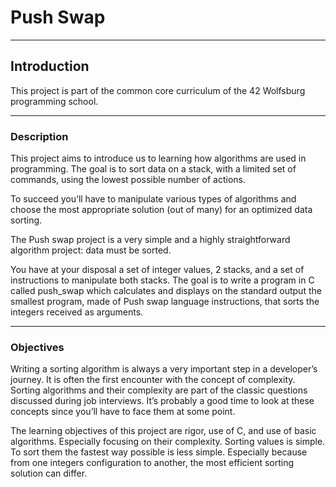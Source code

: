 # Push Swap

---

## Introduction

This project is part of the common core curriculum of the 42 Wolfsburg programming school. 

---

### Description

This project aims to introduce us to learning how algorithms are used in programming. The goal is to sort data on a stack, with a limited set of commands, using the lowest possible number of actions. 

To succeed you’ll have to manipulate various types of algorithms and choose the most appropriate solution (out of many) for an optimized data sorting.

The Push swap project is a very simple and a highly straightforward algorithm project: data must be sorted.

You have at your disposal a set of integer values, 2 stacks, and a set of instructions to manipulate both stacks.
The goal is to write a program in C called push_swap which calculates and displays on the standard output the smallest program, made of Push swap language instructions, that sorts the integers received as arguments.

---

### Objectives

Writing a sorting algorithm is always a very important step in a developer’s journey. It is often the first encounter with the concept of complexity.
Sorting algorithms and their complexity are part of the classic questions discussed during job interviews. It’s probably a good time to look at these concepts since you’ll have to face them at some point.

The learning objectives of this project are rigor, use of C, and use of basic algorithms. Especially focusing on their complexity.
Sorting values is simple. To sort them the fastest way possible is less simple. Especially because from one integers configuration to another, the most efficient sorting solution can differ.
